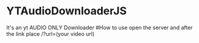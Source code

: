 # YTAudioDownloaderJS
It's an yt AUDIO ONLY Downloader
#How to use
open the server and after the link place /?url=(your video url)
